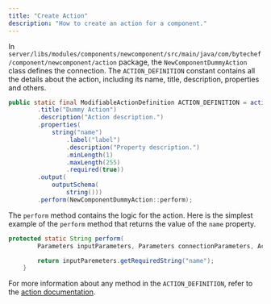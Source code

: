 ```yaml
---
title: "Create Action"
description: "How to create an action for a component."
---
```


In `server/libs/modules/components/newcomponent/src/main/java/com/bytechef/component/newcomponent/action` package, the
`NewComponentDummyAction` class defines the connection. The `ACTION_DEFINITION` constant contains all the details about
the action, including its name, title, description, properties and others.

``` java
public static final ModifiableActionDefinition ACTION_DEFINITION = action("dummy")
        .title("Dummy Action")
        .description("Action description.")
        .properties(
            string("name")
                .label("label")
                .description("Property description.")
                .minLength(1)
                .maxLength(255)
                .required(true))
        .output(
            outputSchema(
                string()))
        .perform(NewComponentDummyAction::perform);
```

The `perform` method contains the logic for the action. Here is the simplest example of the `perform` method that returns the value of the `name` property.

``` java
protected static String perform(
        Parameters inputParameters, Parameters connectionParameters, ActionContext actionContext) {

        return inputParemeters.getRequiredString("name");
    }
```

For more information about any method in the `ACTION_DEFINITION`, refer to the [action documentation](../component_specification/action.md).
